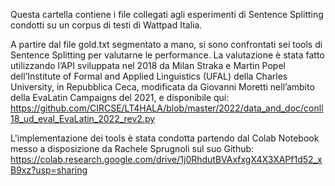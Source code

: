 Questa cartella contiene i file collegati agli esperimenti di Sentence Splitting condotti su un corpus di testi di Wattpad Italia.

A partire dal file gold.txt segmentato a mano, si sono confrontati sei tools di Sentence Splitting per valutarne le performance.
La valutazione è stata fatto utilizzando l’API sviluppata nel 2018 da Milan Straka e Martin Popel dell’Institute of Formal and Applied Linguistics (UFAL) della Charles University, in Repubblica Ceca, modificata da Giovanni Moretti nell’ambito della EvaLatin Campaigns del 2021, e disponibile qui: https://github.com/CIRCSE/LT4HALA/blob/master/2022/data_and_doc/conll18_ud_eval_EvaLatin_2022_rev2.py

L'implementazione dei tools è stata condotta partendo dal Colab Notebook messo a disposizione da Rachele Sprugnoli sul suo Github: https://colab.research.google.com/drive/1j0RhdutBVAxfxgX4X3XAPf1d52_xB9xz?usp=sharing
